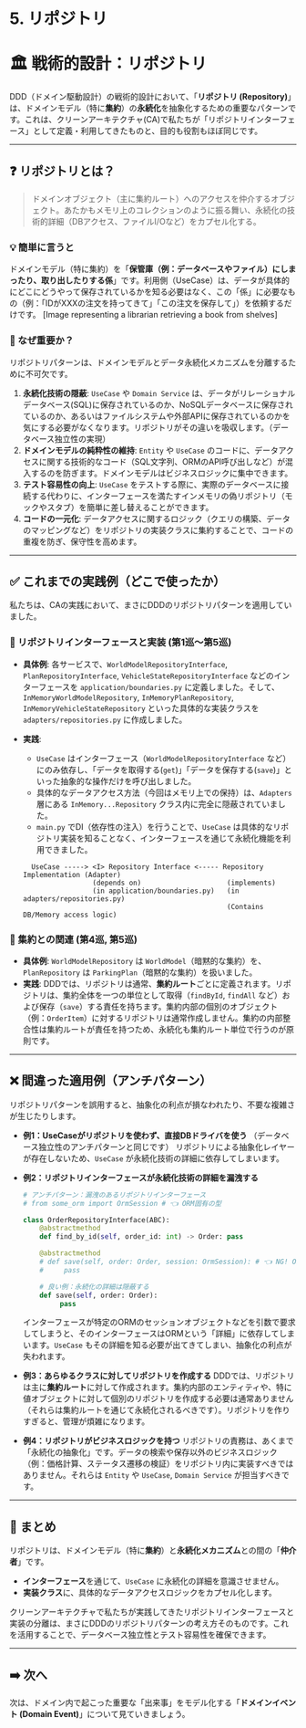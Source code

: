 # 5. リポジトリ

# 🏛️ 戦術的設計：リポジトリ

DDD（ドメイン駆動設計）の戦術的設計において、「**リポジトリ (Repository)**」は、ドメインモデル（特に**集約**）の**永続化**を抽象化するための重要なパターンです。これは、クリーンアーキテクチャ(CA)で私たちが「リポジトリインターフェース」として定義・利用してきたものと、目的も役割もほぼ同じです。

---

## ❓ リポジトリとは？

> ドメインオブジェクト（主に集約ルート）へのアクセスを仲介するオブジェクト。あたかもメモリ上のコレクションのように振る舞い、永続化の技術的詳細（DBアクセス、ファイルI/Oなど）をカプセル化する。
> 

### 💡 簡単に言うと

ドメインモデル（特に集約）を「**保管庫（例：データベースやファイル）にしまったり、取り出したりする係**」です。利用側（UseCase）は、データが具体的にどこにどうやって保存されているかを知る必要はなく、この「係」に必要なもの（例：「IDがXXXの注文を持ってきて」「この注文を保存して」）を依頼するだけです。
[Image representing a librarian retrieving a book from shelves]

### 🤔 なぜ重要か？

リポジトリパターンは、ドメインモデルとデータ永続化メカニズムを分離するために不可欠です。

1. **永続化技術の隠蔽**:
`UseCase` や `Domain Service` は、データがリレーショナルデータベース(SQL)に保存されているのか、NoSQLデータベースに保存されているのか、あるいはファイルシステムや外部APIに保存されているのかを気にする必要がなくなります。リポジトリがその違いを吸収します。（データベース独立性の実現）
2. **ドメインモデルの純粋性の維持**:
`Entity` や `UseCase` のコードに、データアクセスに関する技術的なコード（SQL文字列、ORMのAPI呼び出しなど）が混入するのを防ぎます。ドメインモデルはビジネスロジックに集中できます。
3. **テスト容易性の向上**:
`UseCase` をテストする際に、実際のデータベースに接続する代わりに、インターフェースを満たすインメモリの偽リポジトリ（モックやスタブ）を簡単に差し替えることができます。
4. **コードの一元化**:
データアクセスに関するロジック（クエリの構築、データのマッピングなど）をリポジトリの実装クラスに集約することで、コードの重複を防ぎ、保守性を高めます。

---

## ✅ これまでの実践例（どこで使ったか）

私たちは、CAの実践において、まさにDDDのリポジトリパターンを適用していました。

### 📌 リポジトリインターフェースと実装 (第1巡〜第5巡)

- **具体例**: 各サービスで、`WorldModelRepositoryInterface`, `PlanRepositoryInterface`, `VehicleStateRepositoryInterface` などのインターフェースを `application/boundaries.py` に定義しました。そして、`InMemoryWorldModelRepository`, `InMemoryPlanRepository`, `InMemoryVehicleStateRepository` といった具体的な実装クラスを `adapters/repositories.py` に作成しました。
- **実践**:
    - `UseCase` はインターフェース（`WorldModelRepositoryInterface` など）にのみ依存し、「データを取得する(`get`)」「データを保存する(`save`)」といった抽象的な操作だけを呼び出しました。
    - 具体的なデータアクセス方法（今回はメモリ上での保持）は、`Adapters`層にある `InMemory...Repository` クラス内に完全に隠蔽されていました。
    - `main.py` でDI（依存性の注入）を行うことで、`UseCase` は具体的なリポジトリ実装を知ることなく、インターフェースを通じて永続化機能を利用できました。
    <!-- end list -->
    
    ```
      UseCase -----> <I> Repository Interface <----- Repository Implementation (Adapter)
                     (depends on)                     (implements)
                     (in application/boundaries.py)   (in adapters/repositories.py)
                                                      (Contains DB/Memory access logic)
    
    ```
    

### 📌 集約との関連 (第4巡, 第5巡)

- **具体例**: `WorldModelRepository` は `WorldModel`（暗黙的な集約）を、`PlanRepository` は `ParkingPlan`（暗黙的な集約）を扱いました。
- **実践**: DDDでは、リポジトリは通常、**集約ルート**ごとに定義されます。リポジトリは、集約全体を一つの単位として取得（`findById`, `findAll` など）および保存（`save`）する責任を持ちます。集約内部の個別のオブジェクト（例：`OrderItem`）に対するリポジトリは通常作成しません。集約の内部整合性は集約ルートが責任を持つため、永続化も集約ルート単位で行うのが原則です。

---

## ❌ 間違った適用例（アンチパターン）

リポジトリパターンを誤用すると、抽象化の利点が損なわれたり、不要な複雑さが生じたりします。

- **例1：UseCaseがリポジトリを使わず、直接DBドライバを使う**
（データベース独立性のアンチパターンと同じです）
リポジトリによる抽象化レイヤーが存在しないため、`UseCase` が永続化技術の詳細に依存してしまいます。
- **例2：リポジトリインターフェースが永続化技術の詳細を漏洩する**
    
    ```python
    # アンチパターン：漏洩のあるリポジトリインターフェース
    # from some_orm import OrmSession # 👈 ORM固有の型
    
    class OrderRepositoryInterface(ABC):
        @abstractmethod
        def find_by_id(self, order_id: int) -> Order: pass
    
        @abstractmethod
        # def save(self, order: Order, session: OrmSession): # 👈 NG! ORMのセッションを要求している
        #     pass
    
        # 良い例：永続化の詳細は隠蔽する
        def save(self, order: Order):
             pass
    
    ```
    
    インターフェースが特定のORMのセッションオブジェクトなどを引数で要求してしまうと、そのインターフェースはORMという「詳細」に依存してしまいます。`UseCase` もその詳細を知る必要が出てきてしまい、抽象化の利点が失われます。
    
- **例3：あらゆるクラスに対してリポジトリを作成する**
DDDでは、リポジトリは主に**集約ルート**に対して作成されます。集約内部のエンティティや、特に値オブジェクトに対して個別のリポジトリを作成する必要は通常ありません（それらは集約ルートを通じて永続化されるべきです）。リポジトリを作りすぎると、管理が煩雑になります。
- **例4：リポジトリがビジネスロジックを持つ**
リポジトリの責務は、あくまで「永続化の抽象化」です。データの検索や保存以外のビジネスロジック（例：価格計算、ステータス遷移の検証）をリポジトリ内に実装すべきではありません。それらは `Entity` や `UseCase`, `Domain Service` が担当すべきです。

---

## 📝 まとめ

リポジトリは、ドメインモデル（特に**集約**）と**永続化メカニズム**との間の「**仲介者**」です。

- **インターフェース**を通じて、`UseCase` に永続化の詳細を意識させません。
- **実装クラス**に、具体的なデータアクセスロジックをカプセル化します。

クリーンアーキテクチャで私たちが実践してきたリポジトリインターフェースと実装の分離は、まさにDDDのリポジトリパターンの考え方そのものです。これを活用することで、データベース独立性とテスト容易性を確保できます。

---

## ➡️ 次へ

次は、ドメイン内で起こった重要な「出来事」をモデル化する「**ドメインイベント (Domain Event)**」について見ていきましょう。